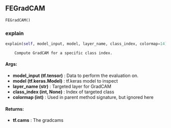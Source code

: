 ## FEGradCAM
```python
FEGradCAM()
```


### explain
```python
explain(self, model_input, model, layer_name, class_index, colormap=14)
```
        Compute GradCAM for a specific class index.

#### Args:

* **model_input (tf.tensor)** :  Data to perform the evaluation on.
* **model (tf.keras.Model)** :  tf.keras model to inspect
* **layer_name (str)** :  Targeted layer for GradCAM
* **class_index (int, None)** :  Index of targeted class
* **colormap (int)** :  Used in parent method signature, but ignored here

#### Returns:

* **tf.cams** :  The gradcams        